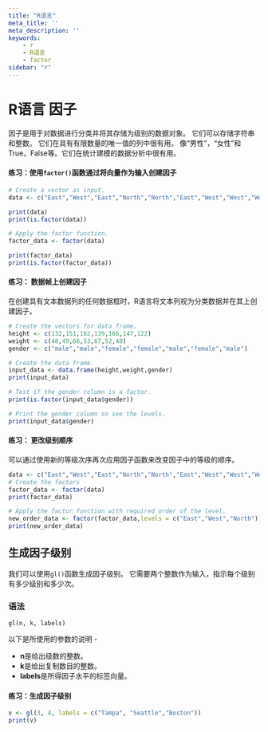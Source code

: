 ```yaml
---
title: "R语言"
meta_title: ''
meta_description: ''
keywords: 
    - r
    - R语言
    - factor
sidebar: "r"
---
```

# R语言 因子

因子是用于对数据进行分类并将其存储为级别的数据对象。 它们可以存储字符串和整数。 它们在具有有限数量的唯一值的列中很有用。 像“男性”，“女性”和True，False等。它们在统计建模的数据分析中很有用。

#### 练习：使用`factor()`函数通过将向量作为输入创建因子

```R
# Create a vector as input.
data <- c("East","West","East","North","North","East","West","West","West","East","North")

print(data)
print(is.factor(data))

# Apply the factor function.
factor_data <- factor(data)

print(factor_data)
print(is.factor(factor_data))
```

#### 练习： 数据帧上创建因子

在创建具有文本数据列的任何数据框时，R语言将文本列视为分类数据并在其上创建因子。

```R
# Create the vectors for data frame.
height <- c(132,151,162,139,166,147,122)
weight <- c(48,49,66,53,67,52,40)
gender <- c("male","male","female","female","male","female","male")

# Create the data frame.
input_data <- data.frame(height,weight,gender)
print(input_data)

# Test if the gender column is a factor.
print(is.factor(input_data$gender))

# Print the gender column so see the levels.
print(input_data$gender)
```

#### 练习： 更改级别顺序

可以通过使用新的等级次序再次应用因子函数来改变因子中的等级的顺序。

```R
data <- c("East","West","East","North","North","East","West","West","West","East","North")
# Create the factors
factor_data <- factor(data)
print(factor_data)

# Apply the factor function with required order of the level.
new_order_data <- factor(factor_data,levels = c("East","West","North"))
print(new_order_data)
```

## 生成因子级别

我们可以使用`gl()`函数生成因子级别。 它需要两个整数作为输入，指示每个级别有多少级别和多少次。

### 语法
`gl(n, k, labels)`

以下是所使用的参数的说明 -

- **n**是给出级数的整数。
- **k**是给出复制数目的整数。
- **labels**是所得因子水平的标签向量。

#### 练习：生成因子级别
```R
v <- gl(3, 4, labels = c("Tampa", "Seattle","Boston"))
print(v)
```

<code class=backend-type backend-type=free></code>
<code class=gatsby-kernelname data-language=r></code>
<script type="text/javascript" src="https://cdn.freeaihub.com/asset/js/cell.js"></script>
